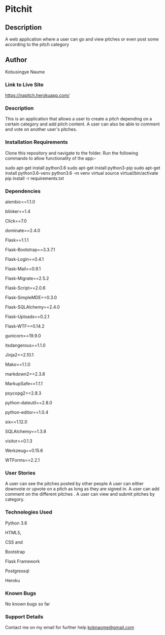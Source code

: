 # Pitchit
## Description
A web application where a user can go and view pitches or even post some according to the pitch category
## Author
Kobusingye Naume

### Link to Live Site
https://napitch.herokuapp.com/

### Description
This is an application that allows a user to create a pitch depending on a certain category and add pitch content. A user can also be able to comment and vote on another user's pitches.

### Installation Requirements
Clone this repository and navigate to the folder. Run the following commands to allow functionality of the app:-

sudo apt-get install python3.6
sudo apt-get install python3-pip
sudo apt-get install python3.6-venv
python3.6 -m venv virtual
source virtual/bin/activate
pip install -r requirements.txt

### Dependencies
alembic==1.1.0

blinker==1.4

Click==7.0

dominate==2.4.0

Flask==1.1.1

Flask-Bootstrap==3.3.7.1

Flask-Login==0.4.1

Flask-Mail==0.9.1

Flask-Migrate==2.5.2

Flask-Script==2.0.6

Flask-SimpleMDE==0.3.0

Flask-SQLAlchemy==2.4.0

Flask-Uploads==0.2.1

Flask-WTF==0.14.2

gunicorn==19.9.0

itsdangerous==1.1.0

Jinja2==2.10.1

Mako==1.1.0

markdown2==2.3.8

MarkupSafe==1.1.1

psycopg2==2.8.3

python-dateutil==2.8.0

python-editor==1.0.4

six==1.12.0

SQLAlchemy==1.3.8

visitor==0.1.3

Werkzeug==0.15.6

WTForms==2.2.1

### User Stories
A user can see the pitches posted by other people
A user can either downvote or upvote on a pitch as long as they are signed in.
A user can add comment on the different pitches .
A user can view and submit pitches by category.

### Technologies Used
Python 3.6

HTML5, 

CSS and 

Bootstrap

Flask Framework

Postgressql

Heroku

### Known Bugs
No known bugs so far

### Support Details
Contact me on my email for further help
kobnaome@gmail.com

